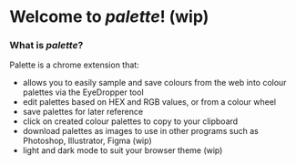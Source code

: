 # Welcome to *palette*! (wip)
### What is *palette*?
Palette is a chrome extension that:
- allows you to easily sample and save colours from the web into colour palettes via the EyeDropper tool
- edit palettes based on HEX and RGB values, or from a colour wheel
- save palettes for later reference
- click on created colour palettes to copy to your clipboard
- download palettes as images to use in other programs such as Photoshop, Illustrator, Figma (wip)
- light and dark mode to suit your browser theme (wip)
